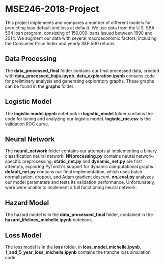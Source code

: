 # MSE246-2018-Project

This project implements and compares a number of different models for predicting loan default and loss at default. We use data from the U.S. SBA 504 loan program, consisting of 150,000 loans issued between 1990 and 2014. We augment our data with several macroeconomic factors, including the Consumer Price Index and yearly S&P 500 returns.

## Data Processing

The __data_processed_final__ folder contains our final processed data, created with __data_processed_hujia.ipynb__. __data_exploration.ipynb__ contains code for preliminary analysis and generating exploratory graphs. These graphs can be found in the __graphs__ folder. 

## Logistic Model

The __logistic model.ipynb__ notebook in __logistic_model__ folder contains the code for tuning and analyzing our logistic model. __logistic_roc.csv__ is the validation ROC curve. 

## Neural Network

The __neural_network__ folder contains our attempts at implementing a binary classification neural network. __NNprocessing.py__ contains neural network-specific preprocessing. __static_net.py__ and __dynamic_net.py__ are first attempts, exploring PyTorch's support for dynamic computational graphs. __default_net.py__ contains our final implementation, which uses batch normalization, dropout, and Adam gradient descent. __nn_eval.py__ analyzes our model parameters and tests its validation performance. Unfortunately, were were unable to implement a full functioning neural network. 

## Hazard Model

The hazard model is in the __data_processed_final__ folder, contained in the __hazard_lifelines_michelle.ipynb__ notebook. 

## Loss Model

The loss model is in the __loss__ folder, in __loss_model_michelle.ipynb__. __1_and_5_year_loss_michelle.ipynb__ contains the tranche loss simulation code. 